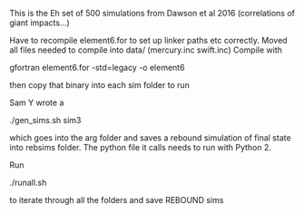 This is the Eh set of 500 simulations from Dawson et al 2016 (correlations of giant impacts...)

Have to recompile element6.for to set up linker paths etc correctly.
Moved all files needed to compile into data/ (mercury.inc swift.inc)
Compile with

gfortran element6.for -std=legacy -o element6

then copy that binary into each sim folder to run

Sam Y wrote a 

./gen_sims.sh sim3

which goes into the arg folder and saves a rebound simulation of final state  into rebsims folder. The  python file it calls needs to run with Python 2.

Run

./runall.sh

to iterate through all the folders and save REBOUND sims
